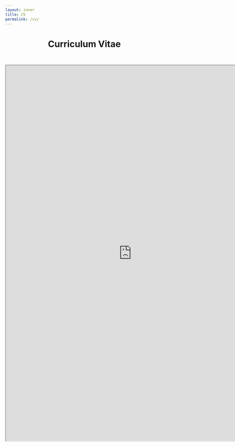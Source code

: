 ```yaml
---
layout: inner
title: CV
permalink: /cv/
---
```


# <center> Curriculum Vitae </center>

<head>
<link rel="shortcut icon" type="image/png" href="/favicon2.png">
</head>

<p>&nbsp;
</p>

<!-- <p style="font-size:15px;font-family: 'Source Sans Pro', sans-serif"> -->
<!-- You can find my <i>curriculum vitae</i> <a style="color: #081b88" href="https://drive.google.com/file/d/1Q79ZdZDi0tXYvBy4UZQdzYQTrBe7g5vU/view?usp=drive_link" target="_blank"><u>here</u></a>. -->
<!--  </p> -->

<!-- <p>&nbsp;</p> -->

<!-- Embedding the CV PDF -->
<center>
  <iframe src="https://drive.google.com/file/d/1YCHajVa2H_Srx2DMKxyvM1FThWdP848C/preview" width="800px" height="1200px"></iframe>
</center>
